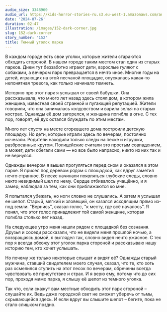 ```yaml
---
audio_size: 3348960
audio_url: https://kids-horror-stories-ru.s3.eu-west-1.amazonaws.com/audio/152-dark-corner.mp3
date: '2024-07-26'
duration: 02:47
illustration: /images/152-dark-corner.jpg
slug: 152-dark-corner
story_number: '152'
title: Темный уголок парка
---
```


В каждом городе есть свои уголки, которые жители стараются обходить стороной. В нашем городе таким местом стал один из старых парков. Днем тут беззаботно играют дети, взрослые гуляют с собаками, а вечером парк превращается в нечто иное. Многие годы на детей, играющих на этой песчаной площадке, опускалась какая-то непонятная тревога, как только начинало темнеть.

Историю про этот парк я услышал от своей бабушки. Она рассказывала, что много лет назад здесь стоял дом, в котором жила женщина, известная своей странной и пугающей репутацией. Жители говорили, что она занималась колдовством и варила зелья на старых кострах. Однажды её дом загорелся, и женщина погибла в огне. С тех пор, говорят, её дух остался блуждать по этим местам.

Много лет спустя на месте сгоревшего дома построили детскую площадку. Но дети, которые играли здесь по вечерам, постоянно исчезали. Родители находили только следы на песке и игрушки, разбросанные кругом. Полицейские считали это простым совпадением, а может, дети сбегали сами — но все было напрасно, никто из них так и не вернулся.

Однажды вечером я вышел прогуляться перед сном и оказался в этом парке. Я присел под деревом рядом с площадкой, как вдруг заметил нечто странное. В песке начинали появляться глубокие следы, словно некто невидимый шел по нему. Сердце отбивалось учащённо, и я замер, наблюдая за тем, как они приближаются ко мне.

Я попытался убежать, но ноги словно не слушались. А затем я услышал ее шепот. Старый, мягкий и зловещий, он казался исходящим прямо из-под земли. "Вернись", сказал голос, "к месту, где всё началось". Я понял, что этот голос принадлежит той самой женщине, которая погибла столько лет назад.

На следующее утро меня нашли рядом с площадкой без сознания. Друзья и соседи рассказали, что не видели меня прошлой ночью, а возвращаясь домой, я выглядел так, словно видел нечто ужасное. С тех пор я всегда обхожу этот уголок парка стороной и рассказываю нашу историю тем, кто хочет услышать.

Но почему же только некоторые слышат и видят её? Однажды старый мужчина, ставший свидетелем моего случая, сказал, что те, кто хоть раз осмелился ступить на этот песок по вечерам, обречены всегда чувствовать её присутствие и страх. И я верю ему, потому что до сих пор, проходя мимо парка, я слышу её шепот из темного уголка.

Так что, если скажут вам местные обходить этот парк стороной – слушайте их. Ведь даже городской свет не сможет уберечь от тьмы, скрывающейся здесь. И если вдруг вы слышите шепот – бегите, пока не стало слишком поздно.